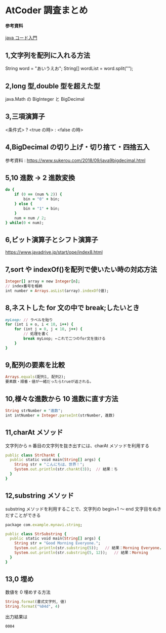 # AtCoder 調査まとめ

#### 参考資料

[java コード入門](https://java-code.jp/)

## 1,文字列を配列に入れる方法

String word = "あいうえお";
String[] wordList = word.split("");

## 2,long 型,double 型を超えた型

java.Math の BigInteger と BigDecimal

## 3,三項演算子

<条件式> ? <true の時> : <false の時>

## 4,BigDecimal の切り上げ・切り捨て・四捨五入

参考資料 : https://www.sukerou.com/2018/09/java9bigdecimal.html

## 5,10 進数 → 2 進数変換

```ruby
do {
    if (0 == (num % 2)) {
        bin = "0" + bin;
    } else {
        bin = "1" + bin;
    }
    num = num / 2;
} while(0 < num);
```

## 6,ビット演算子とシフト演算子

https://www.javadrive.jp/start/ope/index8.html

## 7,sort や indexOf()を配列で使いたい時の対応方法

```ruby
Integer[] array = new Integer[n];
// index番号を格納
int number = Arrays.asList(array).indexOf(値);
```

## 8,ネストした for 文の中で break;したいとき

```ruby
myLoop: // ラベルを貼り
for (int i = o, i < 10, i++) {
    for (int j = 0, j < 10, j++) {
        // 処理を書く
        break myLoop; ←これで二つのfor文を抜ける
    }
}
```

## 9,配列の要素を比較

```ruby
Arrays.equals(配列1, 配列2);
要素数・順番・値が一緒だったらtrueが返される。
```

## 10,様々な進数から 10 進数に直す方法

```ruby
String strNumber = "進数";
int intNumber = Integer.parseInt(strNumber, 進数)
```

## 11,charAt メソッド

文字列から n 番目の文字列を抜き出すには、charAt メソッドを利用する

```ruby
public class StrCharAt {
  public static void main(String[] args) {
    String str = "こんにちは、世界！";
    System.out.println(str.charAt(3));  // 結果：ち
  }
}
```

## 12,substring メソッド

substring メソッドを利用することで、文字列の begin+1 ～ end 文字目をぬきだすことができる

```ruby
package com.example.mynavi.string;

public class StrSubstring {
  public static void main(String[] args) {
    String str = "Good Morning Everyone.";
    System.out.println(str.substring(5));   // 結果：Morning Everyone.
    System.out.println(str.substring(5, 12));   // 結果：Morning
  }
}
```

## 13,0 埋め

数値を 0 埋めする方法

```ruby
String.format(書式文字列, 値)
String.format("%04d", 4)
```

出力結果は

```
0004
```
